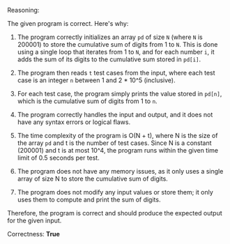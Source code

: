 Reasoning:

The given program is correct. Here's why:

1. The program correctly initializes an array `pd` of size `N` (where `N` is 200001) to store the cumulative sum of digits from 1 to `N`. This is done using a single loop that iterates from 1 to `N`, and for each number `i`, it adds the sum of its digits to the cumulative sum stored in `pd[i]`.

2. The program then reads `t` test cases from the input, where each test case is an integer `n` between 1 and 2 * 10^5 (inclusive).

3. For each test case, the program simply prints the value stored in `pd[n]`, which is the cumulative sum of digits from 1 to `n`.

4. The program correctly handles the input and output, and it does not have any syntax errors or logical flaws.

5. The time complexity of the program is O(N + t), where N is the size of the array `pd` and t is the number of test cases. Since N is a constant (200001) and t is at most 10^4, the program runs within the given time limit of 0.5 seconds per test.

6. The program does not have any memory issues, as it only uses a single array of size N to store the cumulative sum of digits.

7. The program does not modify any input values or store them; it only uses them to compute and print the sum of digits.

Therefore, the program is correct and should produce the expected output for the given input.

Correctness: **True**